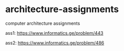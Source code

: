 # architecture-assignments
computer architecture assignments

ass1: https://www.informatics.ge/problem/443

ass2: https://www.informatics.ge/problem/486
